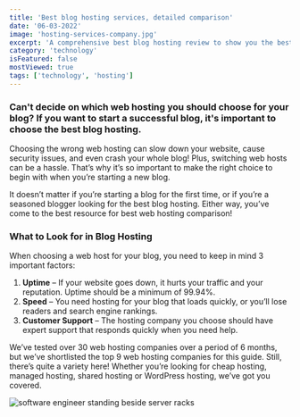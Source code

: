 ```yaml
---
title: 'Best blog hosting services, detailed comparison'
date: '06-03-2022'
image: 'hosting-services-company.jpg'
excerpt: 'A comprehensive best blog hosting review to show you the best place to start a blog as easily as possible.'
category: 'technology'
isFeatured: false
mostViewed: true
tags: ['technology', 'hosting']
---
```


### Can't decide on which web hosting you should choose for your blog? If you want to start a successful blog, it's important to choose the best blog hosting.

Choosing the wrong web hosting can slow down your website, cause security issues, and even crash your whole blog! Plus, switching web hosts can be a hassle. That’s why it’s so important to make the right choice to begin with when you’re starting a new blog.

It doesn’t matter if you’re starting a blog for the first time, or if you’re a seasoned blogger looking for the best blog hosting. Either way, you’ve come to the best resource for best web hosting comparison!

### What to Look for in Blog Hosting

When choosing a web host for your blog, you need to keep in mind 3 important factors:

1. **Uptime** – If your website goes down, it hurts your traffic and your reputation. Uptime should be a minimum of 99.94%.
2. **Speed** – You need hosting for your blog that loads quickly, or you’ll lose readers and search engine rankings.
3. **Customer Support** – The hosting company you choose should have expert support that responds quickly when you need help.

We’ve tested over 30 web hosting companies over a period of 6 months, but we’ve shortlisted the top 9 web hosting companies for this guide. Still, there’s quite a variety here! Whether you’re looking for cheap hosting, managed hosting, shared hosting or WordPress hosting, we’ve got you covered.

![software engineer standing beside server racks](/best-blog-hosting-services-detailed-comparison/server-racks.jpg)

